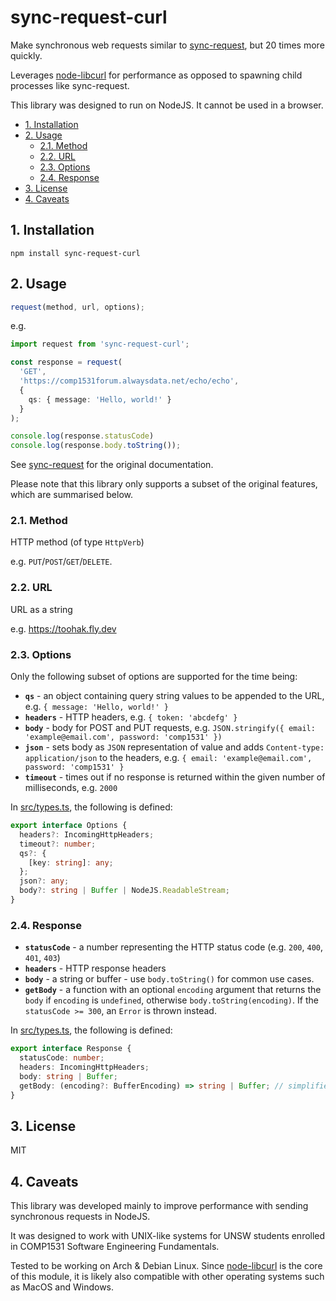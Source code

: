 # sync-request-curl

Make synchronous web requests similar to [sync-request](https://github.com/ForbesLindesay/sync-request), but 20 times more quickly.

Leverages [node-libcurl](https://github.com/JCMais/node-libcurl) for performance as opposed to spawning child processes like sync-request.

This library was designed to run on NodeJS. It cannot be used in a browser.

- [1. Installation](#1-installation)
- [2. Usage](#2-usage)
	- [2.1. Method](#21-method)
  - [2.2. URL](#22-url)
  - [2.3. Options](#23-options)
  - [2.4. Response](#24-response)
- [3. License](#3-license)
- [4. Caveats](#4-caveats)

## 1. Installation
```
npm install sync-request-curl
```

## 2. Usage

```typescript
request(method, url, options);
```

e.g.

```typescript
import request from 'sync-request-curl';

const response = request(
  'GET',
  'https://comp1531forum.alwaysdata.net/echo/echo',
  {
    qs: { message: 'Hello, world!' }
  }
);

console.log(response.statusCode)
console.log(response.body.toString());
```

See [sync-request](https://www.npmjs.com/package/sync-request) for the original documentation.

Please note that this library only supports a subset of the original features, which are summarised below.

### 2.1. Method

HTTP method (of type `HttpVerb`)

e.g. `PUT`/`POST`/`GET`/`DELETE`.

### 2.2. URL

URL as a string

e.g. https://toohak.fly.dev

### 2.3. Options

Only the following subset of options are supported for the time being:

- **`qs`** - an object containing query string values to be appended to the URL, e.g. `{ message: 'Hello, world!' }`
- **`headers`** - HTTP headers, e.g. `{ token: 'abcdefg' }`
- **`body`** - body for POST and PUT requests, e.g. `JSON.stringify({ email: 'example@email.com', password: 'comp1531' })`
- **`json`** - sets body as `JSON` representation of value and adds `Content-type: application/json` to the headers, e.g. `{ email: 'example@email.com', password: 'comp1531' }`
- **`timeout`** - times out if no response is returned within the given number of milliseconds, e.g. `2000`

In [src/types.ts](src/types.ts), the following is defined:

```typescript
export interface Options {
  headers?: IncomingHttpHeaders;
  timeout?: number;
  qs?: {
    [key: string]: any;
  };
  json?: any;
  body?: string | Buffer | NodeJS.ReadableStream;
}
```

### 2.4. Response

- **`statusCode`** - a number representing the HTTP status code (e.g. `200`, `400`, `401`, `403`)
- **`headers`** - HTTP response headers
- **`body`** - a string or buffer - use `body.toString()` for common use cases.
- **`getBody`** - a function with an optional `encoding` argument that returns the `body` if `encoding` is `undefined`, otherwise `body.toString(encoding)`. If the `statusCode >= 300`, an `Error` is thrown instead.

In [src/types.ts](src/types.ts), the following is defined:

```typescript
export interface Response {
  statusCode: number;
  headers: IncomingHttpHeaders;
  body: string | Buffer;
  getBody: (encoding?: BufferEncoding) => string | Buffer; // simplified
}
```

## 3. License

MIT

## 4. Caveats

This library was developed mainly to improve performance with sending synchronous requests in NodeJS.

It was designed to work with UNIX-like systems for UNSW students enrolled in COMP1531 Software Engineering Fundamentals.

Tested to be working on Arch & Debian Linux. Since [node-libcurl](https://github.com/JCMais/node-libcurl) is the core of this module, it is likely also compatible with other operating systems such as MacOS and Windows.
